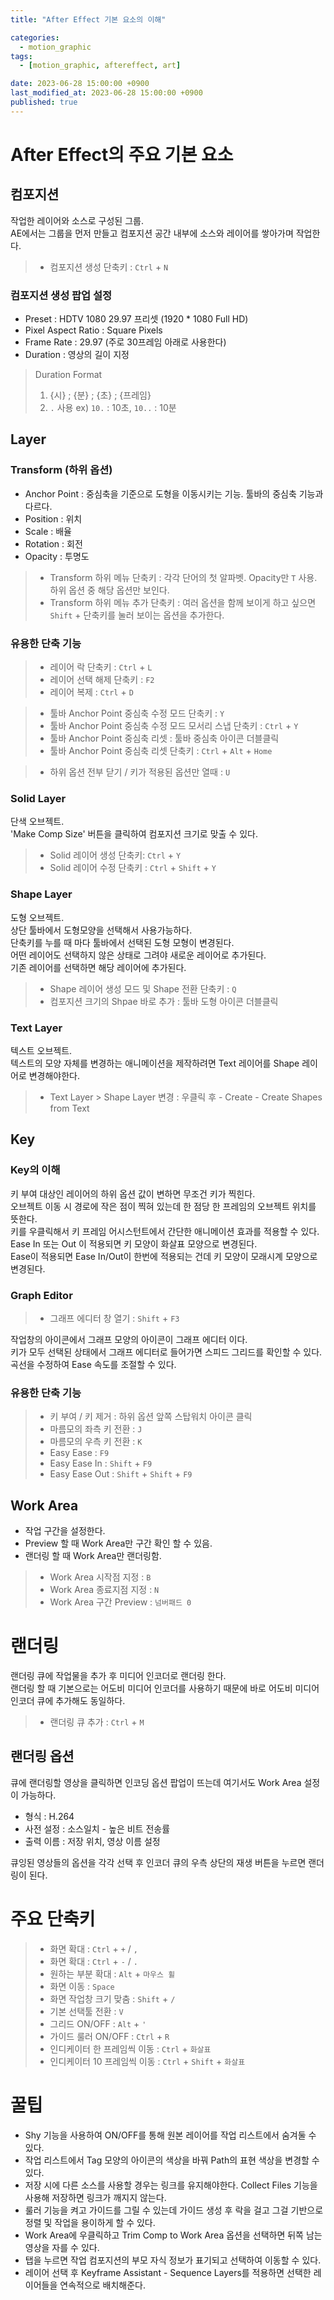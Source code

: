 ```yaml
---
title: "After Effect 기본 요소의 이해"

categories:
  - motion_graphic
tags:
  - [motion_graphic, aftereffect, art]

date: 2023-06-28 15:00:00 +0900
last_modified_at: 2023-06-28 15:00:00 +0900
published: true
---
```

# After Effect의 주요 기본 요소
## 컴포지션
작업한 레이어와 소스로 구성된 그룹.   
AE에서는 그룹을 먼저 만들고 컴포지션 공간 내부에 소스와 레이어를 쌓아가며 작업한다.
> * 컴포지션 생성 단축키 : `Ctrl` + `N`

### 컴포지션 생성 팝업 설정
* Preset : HDTV 1080 29.97 프리셋 (1920 * 1080 Full HD)
* Pixel Aspect Ratio : Square Pixels
* Frame Rate : 29.97 (주로 30프레임 아래로 사용한다)
* Duration : 영상의 길이 지정
> Duration Format 
> 1) {시} ; {분} ; {초} ; {프레임}
> 2) `.` 사용 ex) `10.` : 10초, `10..` : 10분

## Layer
### Transform (하위 옵션)
* Anchor Point : 중심축을 기준으로 도형을 이동시키는 기능. 툴바의 중심축 기능과 다르다.
* Position : 위치
* Scale : 배율
* Rotation : 회전
* Opacity : 투명도
> * Transform 하위 메뉴 단축키 : 각각 단어의 첫 알파벳. Opacity만 `T` 사용. 하위 옵션 중 해당 옵션만 보인다.
> * Transform 하위 메뉴 추가 단축키 : 여러 옵션을 함께 보이게 하고 싶으면 `Shift` + 단축키를 눌러 보이는 옵션을 추가한다.


### 유용한 단축 기능
> * 레이어 락 단축키 : `Ctrl` + `L`   
> * 레이어 선택 해제 단축키 : `F2` 
> * 레이어 복제 : `Ctrl` + `D`

> * 툴바 Anchor Point 중심축 수정 모드 단축키 : `Y`
> * 툴바 Anchor Point 중심축 수정 모드 모서리 스냅 단축키 : `Ctrl` + `Y`
> * 툴바 Anchor Point 중심축 리셋 : 툴바 중심축 아이콘 더블클릭
> * 툴바 Anchor Point 중심축 리셋 단축키 : `Ctrl` + `Alt` + `Home`

> * 하위 옵션 전부 닫기 / 키가 적용된 옵션만 열때 : `U`

### Solid Layer
단색 오브젝트.   
'Make Comp Size' 버튼을 클릭하여 컴포지션 크기로 맞출 수 있다.
> * Solid 레이어 생성 단축키: `Ctrl` + `Y`   
> * Solid 레이어 수정 단축키 : `Ctrl` + `Shift` + `Y`

### Shape Layer
도형 오브젝트.   
상단 툴바에서 도형모양을 선택해서 사용가능하다.   
단축키를 누를 때 마다 툴바에서 선택된 도형 모형이 변경된다.   
어떤 레이어도 선택하지 않은 상태로 그려야 새로운 레이어로 추가된다.   
기존 레이어를 선택하면 해당 레이어에 추가된다.
> * Shape 레이어 생성 모드 및 Shape 전환 단축키 : `Q` 
> * 컴포지션 크기의 Shpae 바로 추가 : 툴바 도형 아이콘 더블클릭

### Text Layer
텍스트 오브젝트.   
텍스트의 모양 자체를 변경하는 애니메이션을 제작하려면 Text 레이어를 Shape 레이어로 변경해야한다.   
> * Text Layer > Shape Layer 변경 : 우클릭 후 - Create - Create Shapes from Text

## Key
### Key의 이해
키 부여 대상인 레이어의 하위 옵션 값이 변하면 무조건 키가 찍힌다.   
오브젝트 이동 시 경로에 작은 점이 찍혀 있는데 한 점당 한 프레임의 오브젝트 위치를 뜻한다.    
키를 우클릭해서 키 프레임 어시스턴트에서 간단한 애니메이션 효과를 적용할 수 있다.   
Ease In 또는 Out 이 적용되면 키 모양이 화살표 모양으로 변경된다.   
Ease이 적용되면 Ease In/Out이 한번에 적용되는 건데 키 모양이 모래시계 모양으로 변경된다.

### Graph Editor
> * 그래프 에디터 창 열기 : `Shift` + `F3`

작업창의 아이콘에서 그래프 모양의 아이콘이 그래프 에디터 이다.   
키가 모두 선택된 상태에서 그래프 에디터로 들어가면 스피드 그리드를 확인할 수 있다.   
곡선을 수정하여 Ease 속도를 조절할 수 있다.


### 유용한 단축 기능
> * 키 부여 / 키 제거 : 하위 옵션 앞쪽 스탑워치 아이콘 클릭
> * 마름모의 좌측 키 전환 : `J`
> * 마름모의 우측 키 전환 : `K`
> * Easy Ease : `F9`
> * Easy Ease In : `Shift` + `F9`
> * Easy Ease Out : `Shift` + `Shift` + `F9`

## Work Area
* 작업 구간을 설정한다.
* Preview 할 때 Work Area만 구간 확인 할 수 있음.
* 랜더링 할 때 Work Area만 랜더링함.
> * Work Area 시작점 지정 : `B`
> * Work Area 종료지점 지정 : `N`
> * Work Area 구간 Preview : `넘버패드 0`

# 랜더링
랜더링 큐에 작업물을 추가 후 미디어 인코더로 랜더링 한다.   
랜더링 할 때 기본으로는 어도비 미디어 인코더를 사용하기 때문에 바로 어도비 미디어 인코더 큐에 추가해도 동일하다.
> * 랜더링 큐 추가 : `Ctrl` + `M`

## 랜더링 옵션
큐에 랜더링할 영상을 클릭하면 인코딩 옵션 팝업이 뜨는데 여기서도 Work Area 설정이 가능하다.
* 형식 : H.264
* 사전 설정 : 소스일치 - 높은 비트 전송률
* 출력 이름 : 저장 위치, 영상 이름 설정

큐잉된 영상들의 옵션을 각각 선택 후 인코더 큐의 우측 상단의 재생 버튼을 누르면 랜더링이 된다.

# 주요 단축키
> * 화면 확대 : `Ctrl` + `+` / `,`
> * 화면 확대 : `Ctrl` + `-` / `.`
> * 원하는 부분 확대 : `Alt` + `마우스 휠`
> * 화면 이동 : `Space`
> * 화면 작업창 크기 맞춤 : `Shift` + `/`
> * 기본 선택툴 전환 : `V`
> * 그리드 ON/OFF : `Alt` + `'`
> * 가이드 룰러 ON/OFF : `Ctrl` + `R`
> * 인디케이터 한 프레임씩 이동 : `Ctrl` + `화살표`
> * 인디케이터 10 프레임씩 이동 : `Ctrl` + `Shift` + `화살표`

# 꿀팁
* Shy 기능을 사용하여 ON/OFF를 통해 원본 레이어를 작업 리스트에서 숨겨둘 수 있다.
* 작업 리스트에서 Tag 모양의 아이콘의 색상을 바꿔 Path의 표현 색상을 변경할 수 있다.
* 저장 시에 다른 소스를 사용할 경우는 링크를 유지해야한다. Collect Files 기능을 사용해 저장하면 링크가 깨지지 않는다.
* 룰러 기능을 켜고 가이드를 그릴 수 있는데 가이드 생성 후 락을 걸고 그걸 기반으로 정렬 및 작업을 용이하게 할 수 있다.
* Work Area에 우클릭하고 Trim Comp to Work Area 옵션을 선택하면 뒤쪽 남는 영상을 자를 수 있다.
* 탭을 누르면 작업 컴포지션의 부모 자식 정보가 표기되고 선택하여 이동할 수 있다.
* 레이어 선택 후 Keyframe Assistant - Sequence Layers를 적용하면 선택한 레이어들을 연속적으로 배치해준다.



